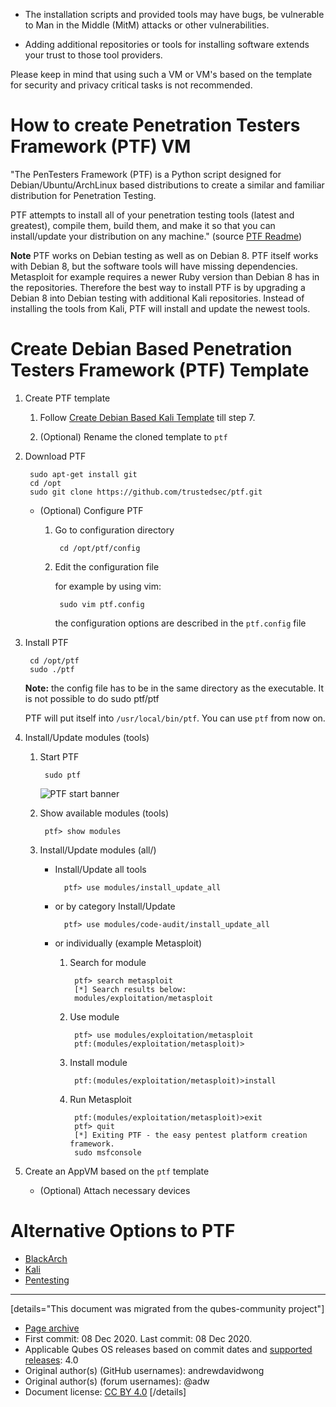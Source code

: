 - The installation scripts and provided tools may have bugs, be vulnerable to Man in the Middle (MitM) attacks or other vulnerabilities.

- Adding additional repositories or tools for installing software extends your trust to those tool providers.

Please keep in mind that using such a VM or VM's based on the template for security and privacy critical tasks is not recommended.

# How to create Penetration Testers Framework (PTF) VM

"The PenTesters Framework (PTF) is a Python script designed for Debian/Ubuntu/ArchLinux based distributions to create a similar and familiar distribution for Penetration Testing.

PTF attempts to install all of your penetration testing tools (latest and greatest), compile them, build them, and make it so that you can install/update your distribution on any machine." (source [PTF Readme](https://github.com/trustedsec/ptf/blob/master/README.md))

**Note** PTF works on Debian testing as well as on Debian 8. PTF itself works with Debian 8, but the software tools will have missing dependencies. Metasploit for example requires a newer Ruby version than Debian 8 has in the repositories. Therefore the best way to install PTF is by upgrading a Debian 8 into Debian testing with additional Kali repositories. Instead of installing the tools from Kali, PTF will install and update the newest tools.

# Create Debian Based Penetration Testers Framework (PTF) Template

1.  Create PTF template

    1.  Follow [Create Debian Based Kali Template](https://www.qubes-os.org/doc/pentesting/kali/) till step 7.

    2.  (Optional) Rename the cloned template to `ptf`

2.  Download PTF

    ```
     sudo apt-get install git
     cd /opt
     sudo git clone https://github.com/trustedsec/ptf.git
    ```

    - (Optional) Configure PTF

      1.  Go to configuration directory

          ```
           cd /opt/ptf/config
          ```

      2.  Edit the configuration file

          for example by using vim:

          ```
           sudo vim ptf.config
          ```

          the configuration options are described in the `ptf.config` file

3.  Install PTF

    ```
     cd /opt/ptf
     sudo ./ptf
    ```

    **Note:** the config file has to be in the same directory as the executable. It is not possible to do sudo ptf/ptf

    PTF will put itself into `/usr/local/bin/ptf`. You can use `ptf` from now on.

4.  Install/Update modules (tools)

    1.  Start PTF

        ```
         sudo ptf
        ```

        ![PTF start banner](upload://v44SJM1EUppNhLWeUOKA3QCO4bQ.png)

    2.  Show available modules (tools)

        ```
         ptf> show modules
        ```

    3.  Install/Update modules (all/)

        - Install/Update all tools

          ```
            ptf> use modules/install_update_all
          ```

        - or by category Install/Update

          ```
            ptf> use modules/code-audit/install_update_all
          ```

        - or individually (example Metasploit)

          1.  Search for module

              ```
               ptf> search metasploit
               [*] Search results below:
               modules/exploitation/metasploit
              ```

          2.  Use module

              ```
               ptf> use modules/exploitation/metasploit
               ptf:(modules/exploitation/metasploit)>
              ```

          3.  Install module

              ```
               ptf:(modules/exploitation/metasploit)>install
              ```

          4.  Run Metasploit

              ```
               ptf:(modules/exploitation/metasploit)>exit
               ptf> quit
               [*] Exiting PTF - the easy pentest platform creation framework.
               sudo msfconsole
              ```

5.  Create an AppVM based on the `ptf` template

    - (Optional) Attach necessary devices

# Alternative Options to PTF

- [BlackArch](https://www.qubes-os.org/doc/pentesting/blackarch/)
- [Kali](https://www.qubes-os.org/doc/pentesting/kali/)
- [Pentesting](https://www.qubes-os.org/doc/pentesting/)

------------------------------------------------------------------------

[details="This document was migrated from the qubes-community project"]
- [Page archive](https://github.com/Qubes-Community/Contents/blob/master/docs/os/pentesting/ptf.md)
- First commit: 08 Dec 2020. Last commit: 08 Dec 2020.
- Applicable Qubes OS releases based on commit dates and [supported releases](https://www.qubes-os.org/doc/supported-releases/): 4.0
- Original author(s) (GitHub usernames): andrewdavidwong
- Original author(s) (forum usernames): @adw
- Document license: [CC BY 4.0](https://creativecommons.org/licenses/by/4.0/)
[/details]

<div data-theme-toc="true"> </div>